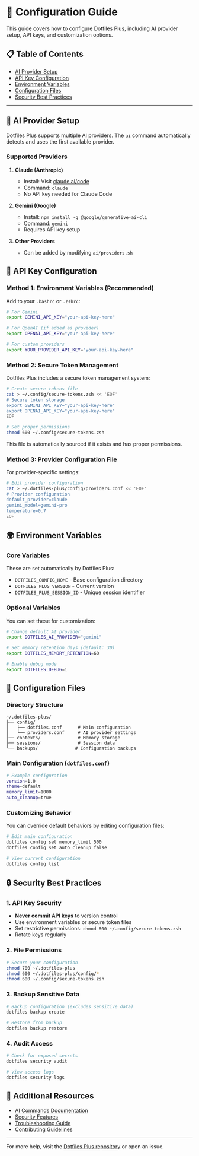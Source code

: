 # 🔧 Configuration Guide

This guide covers how to configure Dotfiles Plus, including AI provider setup, API keys, and customization options.

## 📋 Table of Contents

- [AI Provider Setup](#-ai-provider-setup)
- [API Key Configuration](#-api-key-configuration)
- [Environment Variables](#-environment-variables)
- [Configuration Files](#-configuration-files)
- [Security Best Practices](#-security-best-practices)

---

## 🤖 AI Provider Setup

Dotfiles Plus supports multiple AI providers. The `ai` command automatically detects and uses the first available provider.

### Supported Providers

1. **Claude (Anthropic)**
   - Install: Visit [claude.ai/code](https://claude.ai/code)
   - Command: `claude`
   - No API key needed for Claude Code

2. **Gemini (Google)**
   - Install: `npm install -g @google/generative-ai-cli`
   - Command: `gemini`
   - Requires API key setup

3. **Other Providers**
   - Can be added by modifying `ai/providers.sh`

## 🔑 API Key Configuration

### Method 1: Environment Variables (Recommended)

Add to your `.bashrc` or `.zshrc`:

```bash
# For Gemini
export GEMINI_API_KEY="your-api-key-here"

# For OpenAI (if added as provider)
export OPENAI_API_KEY="your-api-key-here"

# For custom providers
export YOUR_PROVIDER_API_KEY="your-api-key-here"
```

### Method 2: Secure Token Management

Dotfiles Plus includes a secure token management system:

```bash
# Create secure tokens file
cat > ~/.config/secure-tokens.zsh << 'EOF'
# Secure token storage
export GEMINI_API_KEY="your-api-key-here"
export OPENAI_API_KEY="your-api-key-here"
EOF

# Set proper permissions
chmod 600 ~/.config/secure-tokens.zsh
```

This file is automatically sourced if it exists and has proper permissions.

### Method 3: Provider Configuration File

For provider-specific settings:

```bash
# Edit provider configuration
cat > ~/.dotfiles-plus/config/providers.conf << 'EOF'
# Provider configuration
default_provider=claude
gemini_model=gemini-pro
temperature=0.7
EOF
```

## 🌍 Environment Variables

### Core Variables

These are set automatically by Dotfiles Plus:

- `DOTFILES_CONFIG_HOME` - Base configuration directory
- `DOTFILES_PLUS_VERSION` - Current version
- `DOTFILES_PLUS_SESSION_ID` - Unique session identifier

### Optional Variables

You can set these for customization:

```bash
# Change default AI provider
export DOTFILES_AI_PROVIDER="gemini"

# Set memory retention days (default: 30)
export DOTFILES_MEMORY_RETENTION=60

# Enable debug mode
export DOTFILES_DEBUG=1
```

## 📁 Configuration Files

### Directory Structure

```
~/.dotfiles-plus/
├── config/
│   ├── dotfiles.conf      # Main configuration
│   └── providers.conf     # AI provider settings
├── contexts/              # Memory storage
├── sessions/              # Session data
└── backups/              # Configuration backups
```

### Main Configuration (`dotfiles.conf`)

```bash
# Example configuration
version=1.0
theme=default
memory_limit=1000
auto_cleanup=true
```

### Customizing Behavior

You can override default behaviors by editing configuration files:

```bash
# Edit main configuration
dotfiles config set memory_limit 500
dotfiles config set auto_cleanup false

# View current configuration
dotfiles config list
```

## 🔒 Security Best Practices

### 1. API Key Security

- **Never commit API keys** to version control
- Use environment variables or secure token files
- Set restrictive permissions: `chmod 600 ~/.config/secure-tokens.zsh`
- Rotate keys regularly

### 2. File Permissions

```bash
# Secure your configuration
chmod 700 ~/.dotfiles-plus
chmod 600 ~/.dotfiles-plus/config/*
chmod 600 ~/.config/secure-tokens.zsh
```

### 3. Backup Sensitive Data

```bash
# Backup configuration (excludes sensitive data)
dotfiles backup create

# Restore from backup
dotfiles backup restore
```

### 4. Audit Access

```bash
# Check for exposed secrets
dotfiles security audit

# View access logs
dotfiles security logs
```

## 🔗 Additional Resources

- [AI Commands Documentation](COMMANDS.md#-ai-commands)
- [Security Features](FEATURES.md#-security-features)
- [Troubleshooting Guide](README.md#-troubleshooting)
- [Contributing Guidelines](CONTRIBUTING.md)

---

For more help, visit the [Dotfiles Plus repository](https://github.com/anivar/dotfiles-plus) or open an issue.